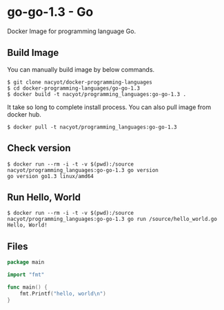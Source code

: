 # go-go-1.3 - Go

Docker Image for programming language Go.

## Build Image

You can manually build image by below commands.

```
$ git clone nacyot/docker-programming-languages
$ cd docker-programming-languages/go-go-1.3
$ docker build -t nacyot/programming_languages:go-go-1.3 .
```

It take so long to complete install process. You can also pull image from docker hub.

```
$ docker pull -t nacyot/programming_languages:go-go-1.3
```

## Check version

```
$ docker run --rm -i -t -v $(pwd):/source nacyot/programming_languages:go-go-1.3 go version
go version go1.3 linux/amd64
```

## Run Hello, World

```
$ docker run --rm -i -t -v $(pwd):/source nacyot/programming_languages:go-go-1.3 go run /source/hello_world.go
Hello, World!
```

## Files

```Go
package main

import "fmt"

func main() {
    fmt.Printf("hello, world\n")
}
```
